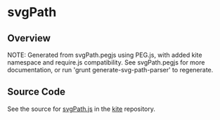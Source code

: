 # svgPath

## Overview

NOTE: Generated from svgPath.pegjs using PEG.js, with added kite namespace and require.js compatibility.
See svgPath.pegjs for more documentation, or run 'grunt generate-svg-path-parser' to regenerate.



## Source Code

See the source for [svgPath.js](https://github.com/phetsims/kite/blob/main/js/parser/svgPath.js) in the [kite](https://github.com/phetsims/kite) repository.
